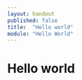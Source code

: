 ```yaml
---
layout: handout
published: false
title:  "Hello world"
module: "Hello World"
---
```


# Hello world
